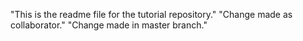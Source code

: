 "This is the readme file for the tutorial repository."
"Change made as collaborator."
"Change made in master branch."
